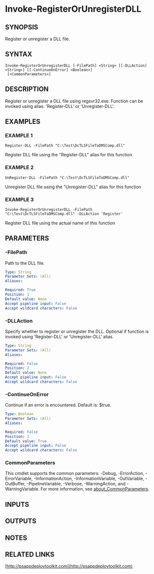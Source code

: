 ﻿---
external help file: PSAppDeployToolkit-help.xml
Module Name: PSAppDeployToolkit
online version: http://psappdeploytoolkit.com
schema: 2.0.0
---

# Invoke-RegisterOrUnregisterDLL

## SYNOPSIS
Register or unregister a DLL file.

## SYNTAX

```
Invoke-RegisterOrUnregisterDLL [-FilePath] <String> [[-DLLAction] <String>] [[-ContinueOnError] <Boolean>]
 [<CommonParameters>]
```

## DESCRIPTION
Register or unregister a DLL file using regsvr32.exe.
Function can be invoked using alias: 'Register-DLL' or 'Unregister-DLL'.

## EXAMPLES

### EXAMPLE 1
```
Register-DLL -FilePath "C:\Test\DcTLSFileToDMSComp.dll"
```

Register DLL file using the "Register-DLL" alias for this function

### EXAMPLE 2
```
UnRegister-DLL -FilePath "C:\Test\DcTLSFileToDMSComp.dll"
```

Unregister DLL file using the "Unregister-DLL" alias for this function

### EXAMPLE 3
```
Invoke-RegisterOrUnregisterDLL -FilePath "C:\Test\DcTLSFileToDMSComp.dll" -DLLAction 'Register'
```

Register DLL file using the actual name of this function

## PARAMETERS

### -FilePath
Path to the DLL file.

```yaml
Type: String
Parameter Sets: (All)
Aliases:

Required: True
Position: 1
Default value: None
Accept pipeline input: False
Accept wildcard characters: False
```

### -DLLAction
Specify whether to register or unregister the DLL.
Optional if function is invoked using 'Register-DLL' or 'Unregister-DLL' alias.

```yaml
Type: String
Parameter Sets: (All)
Aliases:

Required: False
Position: 2
Default value: None
Accept pipeline input: False
Accept wildcard characters: False
```

### -ContinueOnError
Continue if an error is encountered.
Default is: $true.

```yaml
Type: Boolean
Parameter Sets: (All)
Aliases:

Required: False
Position: 3
Default value: True
Accept pipeline input: False
Accept wildcard characters: False
```

### CommonParameters
This cmdlet supports the common parameters: -Debug, -ErrorAction, -ErrorVariable, -InformationAction, -InformationVariable, -OutVariable, -OutBuffer, -PipelineVariable, -Verbose, -WarningAction, and -WarningVariable. For more information, see [about_CommonParameters](http://go.microsoft.com/fwlink/?LinkID=113216).

## INPUTS

## OUTPUTS

## NOTES

## RELATED LINKS

[http://psappdeploytoolkit.com](http://psappdeploytoolkit.com)

